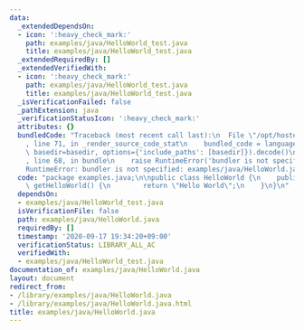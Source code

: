```yaml
---
data:
  _extendedDependsOn:
  - icon: ':heavy_check_mark:'
    path: examples/java/HelloWorld_test.java
    title: examples/java/HelloWorld_test.java
  _extendedRequiredBy: []
  _extendedVerifiedWith:
  - icon: ':heavy_check_mark:'
    path: examples/java/HelloWorld_test.java
    title: examples/java/HelloWorld_test.java
  _isVerificationFailed: false
  _pathExtension: java
  _verificationStatusIcon: ':heavy_check_mark:'
  attributes: {}
  bundledCode: "Traceback (most recent call last):\n  File \"/opt/hostedtoolcache/Python/3.9.4/x64/lib/python3.9/site-packages/onlinejudge_verify/documentation/build.py\"\
    , line 71, in _render_source_code_stat\n    bundled_code = language.bundle(stat.path,\
    \ basedir=basedir, options={'include_paths': [basedir]}).decode()\n  File \"/opt/hostedtoolcache/Python/3.9.4/x64/lib/python3.9/site-packages/onlinejudge_verify/languages/user_defined.py\"\
    , line 68, in bundle\n    raise RuntimeError('bundler is not specified: {}'.format(str(path)))\n\
    RuntimeError: bundler is not specified: examples/java/HelloWorld.java\n"
  code: "package examples.java;\n\npublic class HelloWorld {\n    public static String\
    \ getHelloWorld() {\n        return \"Hello World\";\n    }\n}\n"
  dependsOn:
  - examples/java/HelloWorld_test.java
  isVerificationFile: false
  path: examples/java/HelloWorld.java
  requiredBy: []
  timestamp: '2020-09-17 19:34:20+09:00'
  verificationStatus: LIBRARY_ALL_AC
  verifiedWith:
  - examples/java/HelloWorld_test.java
documentation_of: examples/java/HelloWorld.java
layout: document
redirect_from:
- /library/examples/java/HelloWorld.java
- /library/examples/java/HelloWorld.java.html
title: examples/java/HelloWorld.java
---
```

